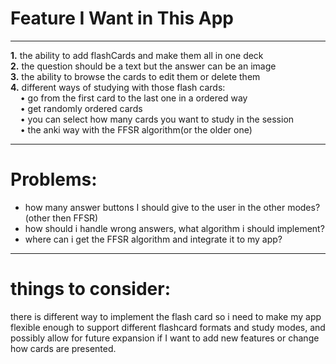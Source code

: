 # Feature I Want in This App

---

**1.** the ability to add flashCards and make them all in one deck  
**2.** the question should be a text but the answer can be an image  
**3.** the ability to browse the cards to edit them or delete them  
**4.** different ways of studying with those flash cards:  
&nbsp;&nbsp;&nbsp;&nbsp;• go from the first card to the last one in a ordered way  
&nbsp;&nbsp;&nbsp;&nbsp;• get randomly ordered cards  
&nbsp;&nbsp;&nbsp;&nbsp;• you can select how many cards you want to study in the session  
&nbsp;&nbsp;&nbsp;&nbsp;• the anki way with the FFSR algorithm(or the older one)

---

# Problems:

- how many answer buttons I should give to the user in the other modes? (other then FFSR)
- how should i handle wrong answers, what algorithm i should implement?
- where can i get the FFSR algorithm and integrate it to my app?

---

# things to consider:

there is different way to implement the flash card so i need to make my app flexible enough to support different flashcard formats and study modes, and possibly allow for future expansion if I want to add new features or change how cards are presented.
